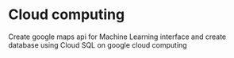 # Cloud computing

Create google maps api for Machine Learning interface and create database using Cloud SQL on google cloud computing
